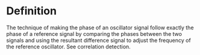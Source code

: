 # Definition

The technique of making the phase of an oscillator signal follow exactly
the phase of a reference signal by comparing the phases between the two
signals and using the resultant difference signal to adjust the
frequency of the reference oscillator. See correlation detection.
